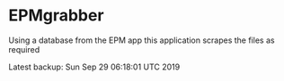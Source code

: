 # EPMgrabber
Using a database from the EPM app this application scrapes the files as required


Latest backup: Sun Sep 29 06:18:01 UTC 2019
